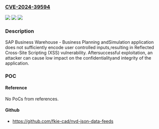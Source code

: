 ### [CVE-2024-39594](https://cve.mitre.org/cgi-bin/cvename.cgi?name=CVE-2024-39594)
![](https://img.shields.io/static/v1?label=Product&message=SAP%20Business%20Warehouse%20-%20Business%20Planning%20and%20Simulation&color=blue)
![](https://img.shields.io/static/v1?label=Version&message=%3D%20SAP_BW%20700%20&color=brighgreen)
![](https://img.shields.io/static/v1?label=Vulnerability&message=CWE-79%3A%20Improper%20Neutralization%20of%20Input%20During%20Web%20Page%20Generation&color=brighgreen)

### Description

SAP Business Warehouse - Business Planning andSimulation application does not sufficiently encode user controlled inputs,resulting in Reflected Cross-Site Scripting (XSS) vulnerability. Aftersuccessful exploitation, an attacker can cause low impact on the confidentialityand integrity of the application.

### POC

#### Reference
No PoCs from references.

#### Github
- https://github.com/fkie-cad/nvd-json-data-feeds

